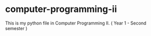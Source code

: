 # computer-programming-ii
This is my python file in Computer Programming II.
 ( Year 1 - Second semester )
